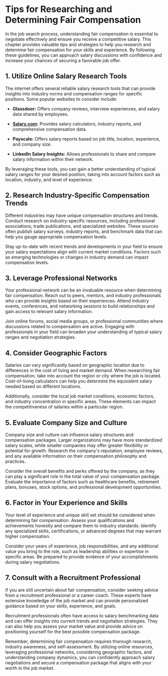 Tips for Researching and Determining Fair Compensation
=================================================================

In the job search process, understanding fair compensation is essential to negotiate effectively and ensure you receive a competitive salary. This chapter provides valuable tips and strategies to help you research and determine fair compensation for your skills and experience. By following these guidelines, you can approach salary discussions with confidence and increase your chances of securing a favorable job offer.

**1. Utilize Online Salary Research Tools**
-------------------------------------------

The internet offers several reliable salary research tools that can provide insights into industry norms and compensation ranges for specific positions. Some popular websites to consider include:

* **Glassdoor:** Offers company reviews, interview experiences, and salary data shared by employees.

* **[Salary.com](http://Salary.com):** Provides salary calculators, industry reports, and comprehensive compensation data.

* **Payscale:** Offers salary reports based on job title, location, experience, and company size.

* **LinkedIn Salary Insights:** Allows professionals to share and compare salary information within their network.

By leveraging these tools, you can gain a better understanding of typical salary ranges for your desired position, taking into account factors such as location, industry, and level of experience.

**2. Research Industry-Specific Compensation Trends**
-----------------------------------------------------

Different industries may have unique compensation structures and trends. Conduct research on industry-specific resources, including professional associations, trade publications, and specialized websites. These sources often publish salary surveys, industry reports, and benchmark data that can help you gauge appropriate compensation levels.

Stay up-to-date with recent trends and developments in your field to ensure your salary expectations align with current market conditions. Factors such as emerging technologies or changes in industry demand can impact compensation levels.

**3. Leverage Professional Networks**
-------------------------------------

Your professional network can be an invaluable resource when determining fair compensation. Reach out to peers, mentors, and industry professionals who can provide insights based on their experiences. Attend industry events, conferences, and networking sessions to build relationships and gain access to relevant salary information.

Join online forums, social media groups, or professional communities where discussions related to compensation are active. Engaging with professionals in your field can broaden your understanding of typical salary ranges and negotiation strategies.

**4. Consider Geographic Factors**
----------------------------------

Salaries can vary significantly based on geographic location due to differences in the cost of living and market demand. When researching fair compensation, take into account the region or city where the job is located. Cost-of-living calculators can help you determine the equivalent salary needed based on different locations.

Additionally, consider the local job market conditions, economic factors, and industry concentration in specific areas. These elements can impact the competitiveness of salaries within a particular region.

**5. Evaluate Company Size and Culture**
----------------------------------------

Company size and culture can influence salary structures and compensation packages. Larger organizations may have more standardized salary scales, while smaller companies may offer greater flexibility or potential for growth. Research the company's reputation, employee reviews, and any available information on their compensation philosophy and practices.

Consider the overall benefits and perks offered by the company, as they can play a significant role in the total value of your compensation package. Evaluate the importance of factors such as healthcare benefits, retirement plans, bonuses, stock options, and professional development opportunities.

**6. Factor in Your Experience and Skills**
-------------------------------------------

Your level of experience and unique skill set should be considered when determining fair compensation. Assess your qualifications and achievements honestly and compare them to industry standards. Identify any specialized skills, certifications, or advanced degrees that may warrant higher compensation.

Consider your years of experience, job responsibilities, and any additional value you bring to the role, such as leadership abilities or expertise in specific areas. Be prepared to provide evidence of your accomplishments during salary negotiations.

**7. Consult with a Recruitment Professional**
----------------------------------------------

If you are still uncertain about fair compensation, consider seeking advice from a recruitment professional or a career coach. These experts have extensive knowledge of the job market and can provide personalized guidance based on your skills, experience, and goals.

Recruitment professionals often have access to salary benchmarking data and can offer insights into current trends and negotiation strategies. They can also help you assess your market value and provide advice on positioning yourself for the best possible compensation package.

Remember, determining fair compensation requires thorough research, industry awareness, and self-assessment. By utilizing online resources, leveraging professional networks, considering geographic factors, and understanding company dynamics, you can confidently approach salary negotiations and secure a compensation package that aligns with your worth in the job market.
